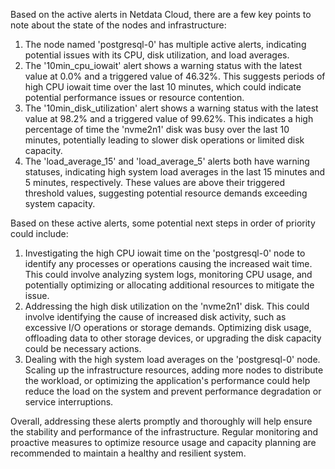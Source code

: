 Based on the active alerts in Netdata Cloud, there are a few key points to note about the state of the nodes and infrastructure:

1. The node named 'postgresql-0' has multiple active alerts, indicating potential issues with its CPU, disk utilization, and load averages.
2. The '10min_cpu_iowait' alert shows a warning status with the latest value at 0.0% and a triggered value of 46.32%. This suggests periods of high CPU iowait time over the last 10 minutes, which could indicate potential performance issues or resource contention.
3. The '10min_disk_utilization' alert shows a warning status with the latest value at 98.2% and a triggered value of 99.62%. This indicates a high percentage of time the 'nvme2n1' disk was busy over the last 10 minutes, potentially leading to slower disk operations or limited disk capacity.
4. The 'load_average_15' and 'load_average_5' alerts both have warning statuses, indicating high system load averages in the last 15 minutes and 5 minutes, respectively. These values are above their triggered threshold values, suggesting potential resource demands exceeding system capacity.

Based on these active alerts, some potential next steps in order of priority could include:

1. Investigating the high CPU iowait time on the 'postgresql-0' node to identify any processes or operations causing the increased wait time. This could involve analyzing system logs, monitoring CPU usage, and potentially optimizing or allocating additional resources to mitigate the issue.
2. Addressing the high disk utilization on the 'nvme2n1' disk. This could involve identifying the cause of increased disk activity, such as excessive I/O operations or storage demands. Optimizing disk usage, offloading data to other storage devices, or upgrading the disk capacity could be necessary actions.
3. Dealing with the high system load averages on the 'postgresql-0' node. Scaling up the infrastructure resources, adding more nodes to distribute the workload, or optimizing the application's performance could help reduce the load on the system and prevent performance degradation or service interruptions.

Overall, addressing these alerts promptly and thoroughly will help ensure the stability and performance of the infrastructure. Regular monitoring and proactive measures to optimize resource usage and capacity planning are recommended to maintain a healthy and resilient system.